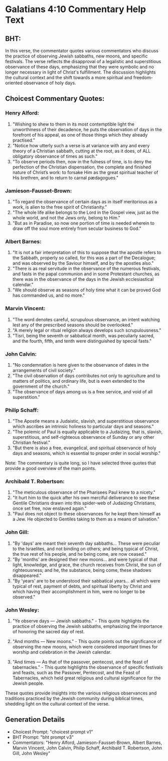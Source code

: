 # Galatians 4:10 Commentary Help Text

## BHT:
In this verse, the commentator quotes various commentators who discuss the practice of observing Jewish sabbaths, new moons, and specific festivals. The verse reflects the disapproval of a legalistic and superstitious observance of these days, emphasizing that they were symbolic and no longer necessary in light of Christ's fulfillment. The discussion highlights the cultural context and the shift towards a more spiritual and freedom-oriented observance of holy days.

## Choicest Commentary Quotes:
### Henry Alford:
1. "Wishing to shew to them in its most contemptible light the unworthiness of their decadence, he puts the observation of days in the forefront of his appeal, as one of those things which they already practised."
2. "Notice how utterly such a verse is at variance with any and every theory of a Christian sabbath, cutting at the root, as it does, of ALL obligatory observance of times as such."
3. "To observe periods then, now in the fulness of time, is to deny the perfection of the Christian dispensation, the complete and finished nature of Christ’s work: to forsake Him as the great spiritual teacher of His brethren, and to return to carnal pædagogues."

### Jamieson-Fausset-Brown:
1. "To regard the observance of certain days as in itself meritorious as a work, is alien to the free spirit of Christianity."
2. "The whole life alike belongs to the Lord in the Gospel view, just as the whole world, and not the Jews only, belong to Him."
3. "But as in Paradise, so now one portion of time is needed wherein to draw off the soul more entirely from secular business to God."

### Albert Barnes:
1. "It is not a fair interpretation of this to suppose that the apostle refers to the Sabbath, properly so called, for this was a part of the Decalogue; and was observed by the Saviour himself, and by the apostles also."
2. "There is as real servitude in the observance of the numerous festivals, and fasts in the papal communion and in some Protestant churches, as there was in the observance of the days in the Jewish ecclesiastical calendar."
3. "We should observe as seasons of holy time what it can be proved God has commanded us, and no more."

### Marvin Vincent:
1. "The word denotes careful, scrupulous observance, an intent watching lest any of the prescribed seasons should be overlooked." 
2. "A merely legal or ritual religion always develops such scrupulousness." 
3. "Tisri, being the seventh or sabbatical month, was peculiarly sacred, and the fourth, fifth, and tenth were distinguished by special fasts."

### John Calvin:
1. "No condemnation is here given to the observance of dates in the arrangements of civil society."
2. "The civil observation of days contributes not only to agriculture and to matters of politics, and ordinary life, but is even extended to the government of the church."
3. "The observance of days among us is a free service, and void of all superstition."

### Philip Schaff:
1. "The Apostle means a Judaistic, slavish, and superstitious observance which ascribes an intrinsic holiness to particular days and seasons."
2. "The polemic of Paul is equally applicable to a Judaizing, that is, slavish, superstitious, and self-righteous observance of Sunday or any other Christian festival."
3. "But there is also a free, evangelical, and spiritual observance of holy days and seasons, which is essential to proper order in social worship."

Note: The commentary is quite long, so I have selected three quotes that provide a good overview of the main points.

### Archibald T. Robertson:
1. "The meticulous observance of the Pharisees Paul knew to a nicety."
2. "It hurt him to the quick after his own merciful deliverance to see these Gentile Christians drawn into this spider-web of Judaizing Christians, once set free, now enslaved again."
3. "Paul does not object to these observances for he kept them himself as a Jew. He objected to Gentiles taking to them as a means of salvation."

### John Gill:
1. "By 'days' are meant their seventh day sabbaths... These were peculiar to the Israelites, and not binding on others; and being typical of Christ, the true rest of his people, and he being come, are now ceased."
2. "By 'months' are designed their new moons... and were typical of that light, knowledge, and grace, the church receives from Christ, the sun of righteousness; and he, the substance, being come, these shadows disappeared."
3. "By 'years' are to be understood their sabbatical years... all which were typical of rest, payment of debts, and spiritual liberty by Christ and which having their accomplishment in him, were no longer to be observed."

### John Wesley:
1. "Ye observe days — Jewish sabbaths." - This quote highlights the practice of observing the Jewish sabbaths, emphasizing the importance of honoring the sacred day of rest.

2. "And months — New moons." - This quote points out the significance of observing the new moons, which were considered important times for worship and celebration in the Jewish calendar.

3. "And times — As that of the passover, pentecost, and the feast of tabernacles." - This quote highlights the observance of specific festivals and feasts, such as the Passover, Pentecost, and the Feast of Tabernacles, which held great religious and cultural significance for the Jewish people.

These quotes provide insights into the various religious observances and traditions practiced by the Jewish community during biblical times, shedding light on the cultural context of the verse.


## Generation Details
- Choicest Prompt: "choicest prompt v1"
- BHT Prompt: "bht prompt v3"
- Commentators: "Henry Alford, Jamieson-Fausset-Brown, Albert Barnes, Marvin Vincent, John Calvin, Philip Schaff, Archibald T. Robertson, John Gill, John Wesley"
